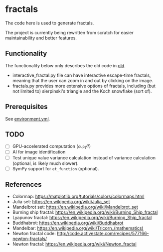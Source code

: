 # fractals
The code here is used to generate fractals.

The project is currently being rewritten from scratch for easier maintainability and better features. 

## Functionality
The functionality below only describes the old code in [old](./old/).
- interactive_fractal.py file can have interactive escape-time fractals, meaning that the user can zoom in and out by clicking on the image.
- fractals.py provides more extensive options of fractals, including (but not limited to) sierpinski's triangle and the Koch snowflake (sort of).

## Prerequisites
See [environment.yml](environment.yml).

## TODO
- [ ] GPU-accelerated computation (`cupy`?)
- [ ] AI for image identification
- [ ] Test unique value variance calculation instead of variance calculation (optional, is likely much slower).
- [ ] SymPy support for `et_function` (optional).

## References
- Colormap:             https://matplotlib.org/tutorials/colors/colormaps.html
- Julia set:            https://en.wikipedia.org/wiki/Julia_set
- Mandelbrot set:       https://en.wikipedia.org/wiki/Mandelbrot_set
- Burning ship fractal: https://en.wikipedia.org/wiki/Burning_Ship_fractal
- Lyapunov fractal:     https://en.wikipedia.org/wiki/Burning_Ship_fractal
- Buddhabrot:           https://en.wikipedia.org/wiki/Buddhabrot
- Mandelbar:            https://en.wikipedia.org/wiki/Tricorn_(mathematics)
- Newton fractal code:  http://code.activestate.com/recipes/577166-newton-fractals/
- Newton fractal:       https://en.wikipedia.org/wiki/Newton_fractal
